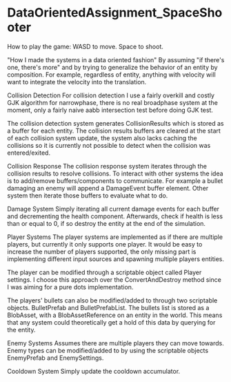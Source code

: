 # DataOrientedAssignment_SpaceShooter

How to play the game:
WASD to move.
Space to shoot.

"How I made the systems in a data oriented fashion"
By assuming "if there's one, there's more" and by trying to generalize the behavior of an entity by composition.
For example, regardless of entity, anything with velocity will want to integrate the velocity into the translation.

Collision Detection
For collision detection I use a fairly overkill and costly GJK algorithm for narrowphase, there is no real broadphase system at the moment, only a fairly naive aabb intersection test before doing GJK test.

The collision detection system generates CollisionResults which is stored as a buffer for each entity.
The collision results buffers are cleared at the start of each collision system update, the system also lacks caching the collisions so it is currently not possible to detect when the collision was entered/exited.

Collision Response
The collision response system iterates through the collision results to resolve collisions. To interact with other systems the idea is to add/remove buffers/components to communicate. For example a bullet damaging an enemy will append a DamageEvent buffer element. Other system then iterate those buffers to evaluate what to do.

Damage System
Simply iterating all current damage events for each buffer and decrementing the health component.
Afterwards, check if health is less than or equal to 0, if so destroy the entity at the end of the simulation.

Player Systems
The player systems are implemented as if there are multiple players, but currently it only supports one player.
It would be easy to increase the number of players supported, the only missing part is implementing different input sources and spawning multiple players entities.

The player can be modified through a scriptable object called Player settings.
I choose this approach over the ConvertAndDestroy method since I was aiming for a pure dots implementation.

The players' bullets can also be modified/added to through two scriptable objects. BulletPrefab and BulletPrefabList.
The bullets list is stored as a BlobAsset, with a BlobAssetReference on an entity in the world. This means that any system could theoretically get a hold of this data by querying for the entity.

Enemy Systems
Assumes there are multiple players they can move towards. Enemy types can be modified/added to by using the scriptable objects EnemyPrefab and EnemySettings.

Cooldown System
Simply update the cooldown accumulator.

 
